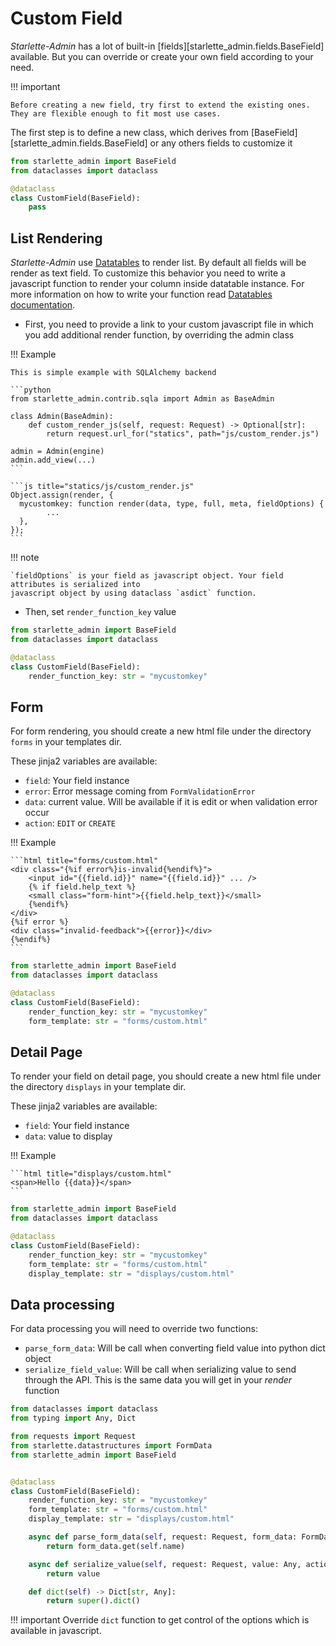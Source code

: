 # Custom Field

*Starlette-Admin* has a lot of built-in [fields][starlette_admin.fields.BaseField] available. But you can override or create your own field
according to your need.

!!! important

    Before creating a new field, try first to extend the existing ones. They are flexible enough to fit most use cases.

The first step is to define a new class, which derives from [BaseField][starlette_admin.fields.BaseField] or any others fields to customize it

```python
from starlette_admin import BaseField
from dataclasses import dataclass

@dataclass
class CustomField(BaseField):
    pass
```

## List Rendering

*Starlette-Admin* use [Datatables](https://datatables.net/) to render list. By default all fields will be render as text field.
To customize this behavior you need to write a javascript function to
render your column inside datatable instance. For more information on how to write your function
read [Datatables documentation](https://datatables.net/reference/option/columns.render).

* First, you need to provide a link to your custom javascript file in which you add additional render function, by overriding
the admin class

!!! Example

    This is simple example with SQLAlchemy backend

    ```python
    from starlette_admin.contrib.sqla import Admin as BaseAdmin

    class Admin(BaseAdmin):
        def custom_render_js(self, request: Request) -> Optional[str]:
            return request.url_for("statics", path="js/custom_render.js")

    admin = Admin(engine)
    admin.add_view(...)
    ```

    ```js title="statics/js/custom_render.js"
    Object.assign(render, {
      mycustomkey: function render(data, type, full, meta, fieldOptions) {
            ...
      },
    });
    ```

!!! note

    `fieldOptions` is your field as javascript object. Your field attributes is serialized into
    javascript object by using dataclass `asdict` function.

* Then, set `render_function_key` value

```python
from starlette_admin import BaseField
from dataclasses import dataclass

@dataclass
class CustomField(BaseField):
    render_function_key: str = "mycustomkey"
```

## Form

For form rendering, you should create a new html file under the directory `forms` in your templates dir.

These jinja2 variables are available:

* `field`: Your field instance
* `error`: Error message coming from `FormValidationError`
* `data`: current value. Will be available if it is edit or when validation error occur
* `action`: `EDIT` or `CREATE`

!!! Example

    ```html title="forms/custom.html"
    <div class="{%if error%}is-invalid{%endif%}">
        <input id="{{field.id}}" name="{{field.id}}" ... />
        {% if field.help_text %}
        <small class="form-hint">{{field.help_text}}</small>
        {%endif%}
    </div>
    {%if error %}
    <div class="invalid-feedback">{{error}}</div>
    {%endif%}
    ```

```python
from starlette_admin import BaseField
from dataclasses import dataclass

@dataclass
class CustomField(BaseField):
    render_function_key: str = "mycustomkey"
    form_template: str = "forms/custom.html"
```

## Detail Page

To render your field on detail page, you should create a new html file under the directory `displays` in your template dir.

These jinja2 variables are available:

* `field`: Your field instance
* `data`: value to display

!!! Example

    ```html title="displays/custom.html"
    <span>Hello {{data}}</span>
    ```

```python
from starlette_admin import BaseField
from dataclasses import dataclass

@dataclass
class CustomField(BaseField):
    render_function_key: str = "mycustomkey"
    form_template: str = "forms/custom.html"
    display_template: str = "displays/custom.html"
```

## Data processing

For data processing you will need to override two functions:

* `parse_form_data`:  Will be call when converting field value into python dict object
* `serialize_field_value`: Will be call when serializing value to send through the API. This is the same data
you will get in your *render* function

```python
from dataclasses import dataclass
from typing import Any, Dict

from requests import Request
from starlette.datastructures import FormData
from starlette_admin import BaseField


@dataclass
class CustomField(BaseField):
    render_function_key: str = "mycustomkey"
    form_template: str = "forms/custom.html"
    display_template: str = "displays/custom.html"

    async def parse_form_data(self, request: Request, form_data: FormData) -> Any:
        return form_data.get(self.name)

    async def serialize_value(self, request: Request, value: Any, action: RequestAction) -> Any:
        return value

    def dict(self) -> Dict[str, Any]:
        return super().dict()

```

!!! important
    Override `dict` function to get control of the options which is available in javascript.
